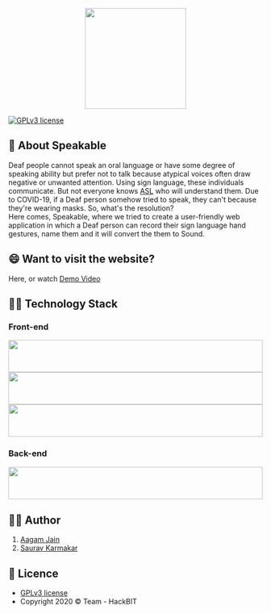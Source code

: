 <p align="center">
  <img src="https://github.com/thesauravkarmakar/Speakable/blob/main/static/images/logo.png" width="200" height="200"/>
</p>

[![GPLv3 license](https://img.shields.io/badge/License-GPLv3-blue.svg)](http://perso.crans.org/besson/LICENSE.html)

## :speech_balloon: About Speakable 
Deaf people cannot speak an oral language or have some degree of speaking ability but prefer not to talk because atypical voices often draw negative or unwanted attention. Using sign language, these individuals communicate. But not everyone knows [ASL](https://www.nidcd.nih.gov/health/american-sign-language) who will understand them. Due to COVID-19, if a Deaf person somehow tried to speak, they can't because they're wearing masks. So, what's the resolution?   
Here comes, Speakable, where we tried to create a user-friendly web application in which a Deaf person can record their sign language hand gestures, name them and it will convert the them to Sound. 

## :smile: Want to visit the website?

Here, or watch [Demo Video]() 

## :man_technologist: Technology Stack

### Front-end 
<p float="left">
    <img src="https://cdn.worldvectorlogo.com/logos/javascript.svg"  width="64" height="64" style="width:100%">
    <img src="https://cdn.worldvectorlogo.com/logos/html5.svg" width="64" height="64" style="width:100%">
    <img src="https://cdn.worldvectorlogo.com/logos/css3.svg"  width="64" height="64" style="width:100%">
    
</p>

### Back-end
<p float="left">
    <img src="https://cdn.worldvectorlogo.com/logos/tensorflow-2.svg" width="64" height="64" style="width:100%">
</p>


## :man_in_tuxedo: Author
1. [Aagam Jain](https://www.linkedin.com/in/aagam-jain-b5760619a/)
2. [Saurav Karmakar](https://www.linkedin.com/in/sauravkarmakar/)


## :page_with_curl: Licence 

- [GPLv3 license](https://github.com/thesauravkarmakar/Speakable/blob/main/LICENSE) 
- Copyright 2020 :copyright: Team - HackBIT 
